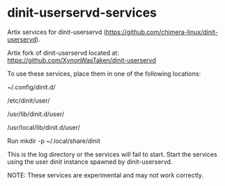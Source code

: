 # dinit-userservd-services
Artix services for dinit-userservd (https://github.com/chimera-linux/dinit-userservd).

Artix fork of dinit-userservd located at: https://github.com/XynonWasTaken/dinit-userservd

To use these services, place them in one of the following locations:

~/.config/dinit.d/

/etc/dinit/user/

/usr/lib/dinit.d/user/

/usr/local/lib/dinit.d/user/

Run mkdir -p ~/.local/share/dinit

This is the log directory or the services will fail to start.
Start the services using the user dinit instance spawned by dinit-userservd.

NOTE: These services are experimental and may not work correctly.
